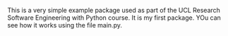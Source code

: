 This is a very simple example package used as part of the UCL Research Software Engineering with Python course.
It is my first package. YOu can see how it works using the file main.py.